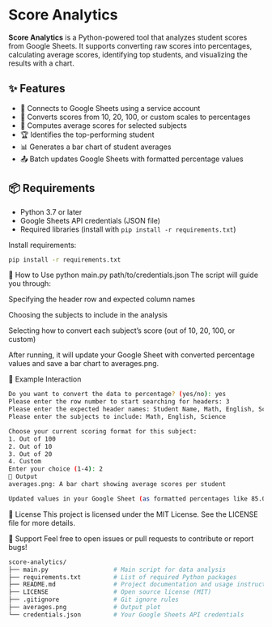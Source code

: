 # Score Analytics

**Score Analytics** is a Python-powered tool that analyzes student scores from Google Sheets. It supports converting raw scores into percentages, calculating average scores, identifying top students, and visualizing the results with a chart.

## ✨ Features

- 🔐 Connects to Google Sheets using a service account
- 🔄 Converts scores from 10, 20, 100, or custom scales to percentages
- 🧮 Computes average scores for selected subjects
- 🏆 Identifies the top-performing student
- 📊 Generates a bar chart of student averages
- 📤 Batch updates Google Sheets with formatted percentage values

## 📦 Requirements

- Python 3.7 or later
- Google Sheets API credentials (JSON file)
- Required libraries (install with `pip install -r requirements.txt`)

Install requirements:

```bash
pip install -r requirements.txt
```

🚀 How to Use
python main.py path/to/credentials.json
The script will guide you through:

Specifying the header row and expected column names

Choosing the subjects to include in the analysis

Selecting how to convert each subject’s score (out of 10, 20, 100, or custom)

After running, it will update your Google Sheet with converted percentage values and save a bar chart to averages.png.

🧪 Example Interaction
```bash
Do you want to convert the data to percentage? (yes/no): yes
Please enter the row number to start searching for headers: 3
Please enter the expected header names: Student Name, Math, English, Science
Please enter the subjects to include: Math, English, Science

Choose your current scoring format for this subject:
1. Out of 100
2. Out of 10
3. Out of 20
4. Custom
Enter your choice (1-4): 2
📂 Output
averages.png: A bar chart showing average scores per student

Updated values in your Google Sheet (as formatted percentages like 85.00%)
```
🧾 License
This project is licensed under the MIT License. See the LICENSE file for more details.

🙋 Support
Feel free to open issues or pull requests to contribute or report bugs!

```graphql
score-analytics/
├── main.py                  # Main script for data analysis
├── requirements.txt         # List of required Python packages
├── README.md                # Project documentation and usage instructions
├── LICENSE                  # Open source license (MIT)
├── .gitignore               # Git ignore rules
├── averages.png             # Output plot 
└── credentials.json         # Your Google Sheets API credentials 
```
